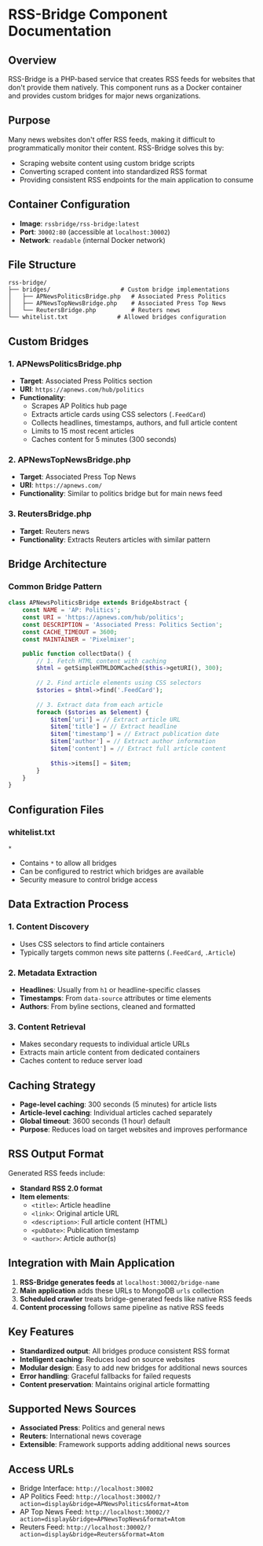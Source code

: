 # RSS-Bridge Component Documentation

## Overview
RSS-Bridge is a PHP-based service that creates RSS feeds for websites that don't provide them natively. This component runs as a Docker container and provides custom bridges for major news organizations.

## Purpose
Many news websites don't offer RSS feeds, making it difficult to programmatically monitor their content. RSS-Bridge solves this by:
- Scraping website content using custom bridge scripts
- Converting scraped content into standardized RSS format
- Providing consistent RSS endpoints for the main application to consume

## Container Configuration
- **Image**: `rssbridge/rss-bridge:latest`
- **Port**: `30002:80` (accessible at `localhost:30002`)
- **Network**: `readable` (internal Docker network)

## File Structure
```
rss-bridge/
├── bridges/                    # Custom bridge implementations
│   ├── APNewsPoliticsBridge.php   # Associated Press Politics
│   ├── APNewsTopNewsBridge.php    # Associated Press Top News  
│   └── ReutersBridge.php          # Reuters news
└── whitelist.txt              # Allowed bridges configuration
```

## Custom Bridges

### 1. **APNewsPoliticsBridge.php**
- **Target**: Associated Press Politics section
- **URI**: `https://apnews.com/hub/politics`
- **Functionality**:
  - Scrapes AP Politics hub page
  - Extracts article cards using CSS selectors (`.FeedCard`)
  - Collects headlines, timestamps, authors, and full article content
  - Limits to 15 most recent articles
  - Caches content for 5 minutes (300 seconds)

### 2. **APNewsTopNewsBridge.php**
- **Target**: Associated Press Top News
- **URI**: `https://apnews.com/`
- **Functionality**: Similar to politics bridge but for main news feed

### 3. **ReutersBridge.php**
- **Target**: Reuters news
- **Functionality**: Extracts Reuters articles with similar pattern

## Bridge Architecture

### Common Bridge Pattern
```php
class APNewsPoliticsBridge extends BridgeAbstract {
    const NAME = 'AP: Politics';
    const URI = 'https://apnews.com/hub/politics';
    const DESCRIPTION = 'Associated Press: Politics Section';
    const CACHE_TIMEOUT = 3600;
    const MAINTAINER = 'Pixelmixer';

    public function collectData() {
        // 1. Fetch HTML content with caching
        $html = getSimpleHTMLDOMCached($this->getURI(), 300);
        
        // 2. Find article elements using CSS selectors
        $stories = $html->find('.FeedCard');
        
        // 3. Extract data from each article
        foreach ($stories as $element) {
            $item['uri'] = // Extract article URL
            $item['title'] = // Extract headline
            $item['timestamp'] = // Extract publication date
            $item['author'] = // Extract author information
            $item['content'] = // Extract full article content
            
            $this->items[] = $item;
        }
    }
}
```

## Configuration Files

### whitelist.txt
```
*
```
- Contains `*` to allow all bridges
- Can be configured to restrict which bridges are available
- Security measure to control bridge access

## Data Extraction Process

### 1. **Content Discovery**
- Uses CSS selectors to find article containers
- Typically targets common news site patterns (`.FeedCard`, `.Article`)

### 2. **Metadata Extraction**
- **Headlines**: Usually from `h1` or headline-specific classes
- **Timestamps**: From `data-source` attributes or time elements
- **Authors**: From byline sections, cleaned and formatted

### 3. **Content Retrieval**
- Makes secondary requests to individual article URLs
- Extracts main article content from dedicated containers
- Caches content to reduce server load

## Caching Strategy
- **Page-level caching**: 300 seconds (5 minutes) for article lists
- **Article-level caching**: Individual articles cached separately
- **Global timeout**: 3600 seconds (1 hour) default
- **Purpose**: Reduces load on target websites and improves performance

## RSS Output Format
Generated RSS feeds include:
- **Standard RSS 2.0 format**
- **Item elements**:
  - `<title>`: Article headline
  - `<link>`: Original article URL
  - `<description>`: Full article content (HTML)
  - `<pubDate>`: Publication timestamp
  - `<author>`: Article author(s)

## Integration with Main Application
1. **RSS-Bridge generates feeds** at `localhost:30002/bridge-name`
2. **Main application** adds these URLs to MongoDB `urls` collection
3. **Scheduled crawler** treats bridge-generated feeds like native RSS feeds
4. **Content processing** follows same pipeline as native RSS feeds

## Key Features
- **Standardized output**: All bridges produce consistent RSS format
- **Intelligent caching**: Reduces load on source websites
- **Modular design**: Easy to add new bridges for additional news sources
- **Error handling**: Graceful fallbacks for failed requests
- **Content preservation**: Maintains original article formatting

## Supported News Sources
- **Associated Press**: Politics and general news
- **Reuters**: International news coverage
- **Extensible**: Framework supports adding additional news sources

## Access URLs
- Bridge Interface: `http://localhost:30002`
- AP Politics Feed: `http://localhost:30002/?action=display&bridge=APNewsPolitics&format=Atom`
- AP Top News Feed: `http://localhost:30002/?action=display&bridge=APNewsTopNews&format=Atom`
- Reuters Feed: `http://localhost:30002/?action=display&bridge=Reuters&format=Atom`
